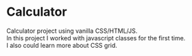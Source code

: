 # Calculator

Calculator project using vanilla CSS/HTML/JS.<br>In this project I worked with javascript classes for the first time.<br>I also could learn more about CSS grid.
